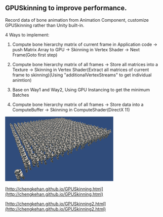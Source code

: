 ## GPUSkinning to improve performance.

Record data of bone animation from Animation Component, customize GPUSkinning rather than Unity built-in.

4 Ways to implement: 

1. Compute bone hierarchy matrix of current frame in Application code -> push Matrix Array to GPU -> Skinning in Vertex Shader -> Next Frame(Goto first step)

2. Compute bone hierarchy matrix of all frames -> Store all matrices into a Texture -> Skinning in Vertex Shader(Extract all matrices of current frame to skinning)(Using "additionalVertexStreams" to get individual animtion)

3. Base on Way1 and Way2, Using GPU Instancing to get the minimum Batches

4. Compute bone hierarchy matrix of all frames -> Store data into a ComputeBuffer -> Skinning in ComputeShader(DirectX 11)

![img](screenshot.gif)

[http://chengkehan.github.io/GPUSkinning.html](http://chengkehan.github.io/GPUSkinning.html)

[http://chengkehan.github.io/GPUSkinning2.html](http://chengkehan.github.io/GPUSkinning2.html)
